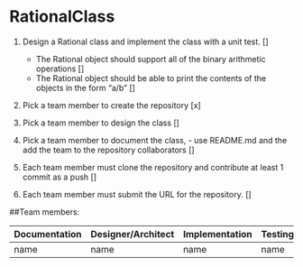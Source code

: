 # RationalClass

1. Design a Rational class and implement the class with a unit test. []
   * The Rational object should support all of the binary arithmetic operations []
   * The Rational object should be able to print the contents of the objects in the form “a/b” []

2. Pick a team member to create the repository [x]

3. Pick a team member to design the class []

4. Pick a team member to document the class, - use README.md and the add the team to the repository collaborators []

5. Each team member must clone the repository and contribute at least 1 commit as a push []

6. Each team member must submit the URL for the repository. []

##Team members:

|Documentation | Designer/Architect | Implementation | Testing |
|--------------|--------------------|----------------|---------|
|name          |name                |name            |name     |
